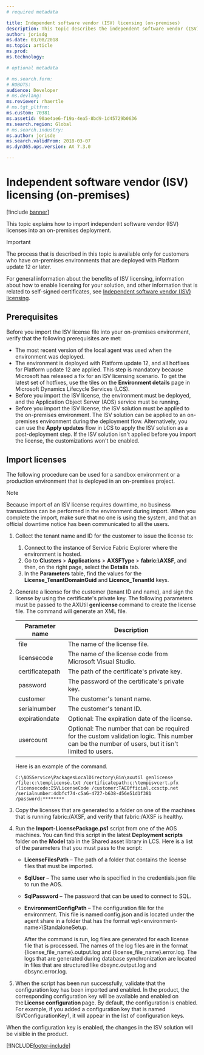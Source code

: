 ```yaml
---
# required metadata

title: Independent software vendor (ISV) licensing (on-premises)
description: This topic describes the independent software vendor (ISV) licensing feature for on-premises environments.
author: jorisdg
ms.date: 03/08/2018
ms.topic: article
ms.prod: 
ms.technology: 

# optional metadata

# ms.search.form: 
# ROBOTS: 
audience: Developer
# ms.devlang: 
ms.reviewer: rhaertle
# ms.tgt_pltfrm: 
ms.custom: 70381
ms.assetid: 90ae4ae6-f19a-4ea5-8bd9-1d45729b0636
ms.search.region: Global
# ms.search.industry: 
ms.author: jorisde
ms.search.validFrom: 2018-03-07
ms.dyn365.ops.version: AX 7.3.0

---
```


# Independent software vendor (ISV) licensing (on-premises)

[!include [banner](../includes/banner.md)]

This topic explains how to import independent software vendor (ISV) licenses into an on-premises deployment.

> [!IMPORTANT]
> The process that is described in this topic is available only for customers who have on-premises environments that are deployed with Platform update 12 or later.

For general information about the benefits of ISV licensing, information about how to enable licensing for your solution, and other information that is related to self-signed certificates, see [Independent software vendor (ISV) licensing](isv-licensing.md).

## Prerequisites
Before you import the ISV license file into your on-premises environment, verify that the following prerequisites are met:

- The most recent version of the local agent was used when the environment was deployed.
- The environment is deployed with Platform update 12, and all hotfixes for Platform update 12 are applied. This step is mandatory because Microsoft has released a fix for an ISV licensing scenario. To get the latest set of hotfixes, use the tiles on the **Environment details** page in Microsoft Dynamics Lifecycle Services (LCS).
- Before you import the ISV license, the environment must be deployed, and the Application Object Server (AOS) service must be running.
- Before you import the ISV license, the ISV solution must be applied to the on-premises environment. The ISV solution can be applied to an on-premises environment during the deployment flow. Alternatively, you can use the **Apply updates** flow in LCS to apply the ISV solution as a post-deployment step. If the ISV solution isn't applied before you import the license, the customizations won't be enabled.

## Import licenses
The following procedure can be used for a sandbox environment or a production environment that is deployed in an on-premises project.

> [!NOTE]
> Because import of an ISV license requires downtime, no business transactions can be performed in the environment during import. When you complete the import, make sure that no one is using the system, and that an official downtime notice has been communicated to all the users.

1. Collect the tenant name and ID for the customer to issue the license to:

    1. Connect to the instance of Service Fabric Explorer where the environment is hosted.
    2. Go to **Clusters** &gt; **Applications** &gt; **AXSFType** &gt; **fabric:\\AXSF**, and then, on the right page, select the **Details** tab.
    3. In the **Parameters** table, find the values for the **License\_TenantDomainGuid** and **Licence\_TenantId** keys.

2. Generate a license for the customer (tenant ID and name), and sign the license by using the certificate's private key. The following parameters must be passed to the AXUtil **genlicense** command to create the license file. The command will generate an XML file.

    | Parameter name  | Description |
    |-----------------|-------------|
    | file            | The name of the license file. |
    | licensecode     | The name of the license code from Microsoft Visual Studio. |
    | certificatepath | The path of the certificate's private key. |
    | password        | The password of the certificate's private key. |
    | customer        | The customer's tenant name. |
    | serialnumber    | The customer's tenant ID. |
    | expirationdate  | Optional: The expiration date of the license. |
    | usercount       | Optional: The number that can be required for the custom validation logic. This number can be the number of users, but it isn't limited to users. |

    Here is an example of the command.

    ```Console
    C:\AOSService\PackagesLocalDirectory\Bin\axutil genlicense /file:c:\templicense.txt /certificatepath:c:\tempisvcert.pfx /licensecode:ISVLicenseCode /customer:TAEOfficial.ccsctp.net /serialnumber:4dbfcf74-c5a6-4727-b638-d56e51d1f381 /password:********
    ```

3. Copy the licenses that are generated to a folder on one of the machines that is running fabric:/AXSF, and verify that fabric:/AXSF is healthy.
4. Run the **Import-LicensePackage.ps1** script from one of the AOS machines. You can find this script in the latest **Deployment scripts** folder on the **Model** tab in the Shared asset library in LCS. Here is a list of the parameters that you must pass to the script:

   - **LicenseFilesPath** – The path of a folder that contains the license files that must be imported. 
   - **SqlUser** – The same user who is specified in the credentials.json file to run the AOS.
   - **SqlPassword** – The password that can be used to connect to SQL.
   - **EnvironmentConfigPath** – The configuration file for the environment. This file is named config.json and is located under the agent share in a folder that has the format wp\\&lt;environment-name&gt;\\StandaloneSetup.

     After the command is run, log files are generated for each license file that is processed. The names of the log files are in the format {license\_file\_name}.output.log and {license\_file\_name}.error.log. The logs that are generated during database synchronization are located in files that are structured like dbsync.output.log and dbsync.error.log.

5. When the script has been run successfully, validate that the configuration key has been imported and enabled. In the product, the corresponding configuration key will be available and enabled on the **License configuration** page. By default, the configuration is enabled. For example, if you added a configuration key that is named ISVConfigurationKey1, it will appear in the list of configuration keys.

When the configuration key is enabled, the changes in the ISV solution will be visible in the product.


[!INCLUDE[footer-include](../../../includes/footer-banner.md)]